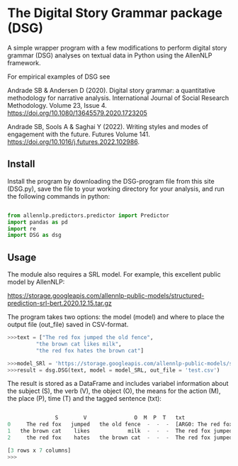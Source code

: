 # The Digital Story Grammar package (DSG)

A simple wrapper program with a few modifications to perform digital story grammar (DSG) analyses on textual data in Python using the AllenNLP framework. 

For empirical examples of DSG see 

Andrade SB & Andersen D (2020). Digital story grammar: a quantitative methodology for narrative analysis. International Journal of Social Research Methodology. Volume 23, Issue 4. https://doi.org/10.1080/13645579.2020.1723205

Andrade SB, Sools A & Saghai Y (2022). Writing styles and modes of engagement with the future. Futures
Volume 141. https://doi.org/10.1016/j.futures.2022.102986.


## Install
Install the program by downloading the DSG-program file from this site (DSG.py), save the file to your working directory for your analysis, and run the following commands in python: <br/>

```python

from allennlp.predictors.predictor import Predictor
import pandas as pd
import re
import DSG as dsg

```

##  Usage
The module also requires a SRL model. For example, this excellent public model by AllenNLP:

https://storage.googleapis.com/allennlp-public-models/structured-prediction-srl-bert.2020.12.15.tar.gz

The program takes two options: the model (model) and where to place the output file (out_file) saved in CSV-format.

```python
>>>text = ["The red fox jumped the old fence",
         "the brown cat likes milk",
         "the red fox hates the brown cat"]

>>>model_SRl = 'https://storage.googleapis.com/allennlp-public-models/structured-prediction-srl-bert.2020.12.15.tar.gz'
>>>result = dsg.DSG(text, model = model_SRL, out_file = 'test.csv')
```

The result is stored as a DataFrame and includes variabel information about the subject (S), the verb (V), the object (O), the means for the action (M), the place (P), time (T) and the tagged sentence (txt):

```python

               S        V               O  M  P  T   txt
0     The red fox   jumped   the old fence  -  -  -  [ARG0: The red fox] [V: jumped] [ARG1: the old...  
1   the brown cat    likes            milk  -  -  -  The red fox jumped the old fence . [ARG0: the
2     the red fox    hates   the brown cat  -  -  -  The red fox jumped the old fence . the brown c...  

[3 rows x 7 columns]
>>> 
```



